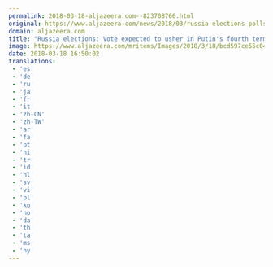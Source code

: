 ```yaml
---
permalink: 2018-03-18-aljazeera.com--823708766.html
original: https://www.aljazeera.com/news/2018/03/russia-elections-polls-open-turnout-fears-180317232441610.html
domain: aljazeera.com
title: "Russia elections: Vote expected to usher in Putin's fourth term"
image: https://www.aljazeera.com/mritems/Images/2018/3/18/bcd597ce55c04f079624d34d2de76359_18.jpg
date: 2018-03-18 16:50:02
translations: 
 - 'es'
 - 'de'
 - 'ru'
 - 'ja'
 - 'fr'
 - 'it'
 - 'zh-CN'
 - 'zh-TW'
 - 'ar'
 - 'fa'
 - 'pt'
 - 'hi'
 - 'tr'
 - 'id'
 - 'nl'
 - 'sv'
 - 'vi'
 - 'pl'
 - 'ko'
 - 'no'
 - 'da'
 - 'th'
 - 'ta'
 - 'ms'
 - 'hy'
---
```


